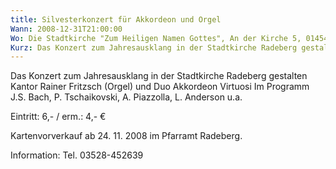 ```yaml
---
title: Silvesterkonzert für Akkordeon und Orgel
Wann: 2008-12-31T21:00:00
Wo: Die Stadtkirche "Zum Heiligen Namen Gottes", An der Kirche 5, 01454 Radeberg
Kurz: Das Konzert zum Jahresausklang in der Stadtkirche Radeberg gestalten Kantor Rainer Fritzsch (Orgel) und Duo Akkordeon Virtuosi
---
```


Das Konzert zum Jahresausklang in der Stadtkirche Radeberg gestalten Kantor Rainer Fritzsch (Orgel) und Duo Akkordeon Virtuosi 
Im Programm J.S. Bach, P. Tschaikovski, A. Piazzolla, L. Anderson u.a.

Eintritt: 6,- / erm.: 4,- € 

Kartenvorverkauf ab 24. 11. 2008 im Pfarramt Radeberg.

Information:
Tel. 03528-452639